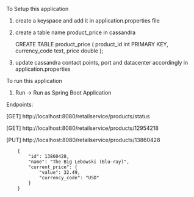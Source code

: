 To Setup this application
1. create a keyspace and add it in application.properties file
2. create a table name product_price in cassandra

	CREATE TABLE product_price (
    product_id int PRIMARY KEY,
    currency_code text,
    price double
    );
3. update cassandra contact points, port and datacenter accordingly in application.properties

To run this application
1. Run -> Run as Spring Boot Application

Endpoints:

[GET] http://localhost:8080/retailservice/products/status

[GET] http://localhost:8080/retailservice/products/12954218

[PUT] http://localhost:8080/retailservice/products/13860428

		{
		    "id": 13860428,
		    "name": "The Big Lebowski (Blu-ray)",
		    "current_price": {
		        "value": 32.49,
		        "currency_code": "USD"
		    }
		}
